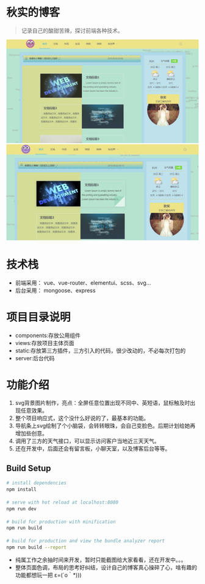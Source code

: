 # 秋实的博客

> 记录自己的酸甜苦辣，探讨前端各种技术。

![博客主页](static/img/vueblog-1.0.png "博客首页")
![博客主页](static/img/vueblog-1.1.png "博客首页")


# 技术栈
+ 前端采用：
vue、vue-router、elementui、scss、svg...
+ 后台采用：
mongoose、express


# 项目目录说明

+ components:存放公用组件
+ views:存放项目主体页面
+ static:存放第三方插件，三方引入的代码，很少改动的，不必每次打包的
+ server:后台代码

# 功能介绍
1. svg背景图片制作，亮点：全屏任意位置出现不同中、英短语，鼠标触及时出现任意效果。
2. 整个项目响应式，这个没什么好说的了，最基本的功能。
3. 导航条上svg绘制了个小脑袋，会转转眼珠，会自己变脸色。后期计划给她再增加些创意。
4. 调用了三方的天气接口，可以显示访问客户当地近三天天气。
5. 还在开发中，后面还会有留言板，小聊天室，以及博客后台等等。



## Build Setup

``` bash
# install dependencies
npm install

# serve with hot reload at localhost:8080
npm run dev

# build for production with minification
npm run build

# build for production and view the bundle analyzer report
npm run build --report
```


+ 纯属工作之余抽时间来开发，暂时只能截图给大家看看，还在开发中。。。
+ 整体页面色调，布局的思考好纠结，设计自己的博客真心操碎了心，啥有趣的功能都想玩一把 ε=(´ο｀*)))





